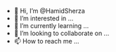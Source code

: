- 👋 Hi, I’m @HamidSherza
- 👀 I’m interested in ...
- 🌱 I’m currently learning ...
- 💞️ I’m looking to collaborate on ...
- 📫 How to reach me ...

<!---
HamidSherza/HamidSherza is a ✨ special ✨ repository because its `README.md` (this file) appears on your GitHub profile.
You can click the Preview link to take a look at your changes.
--->
